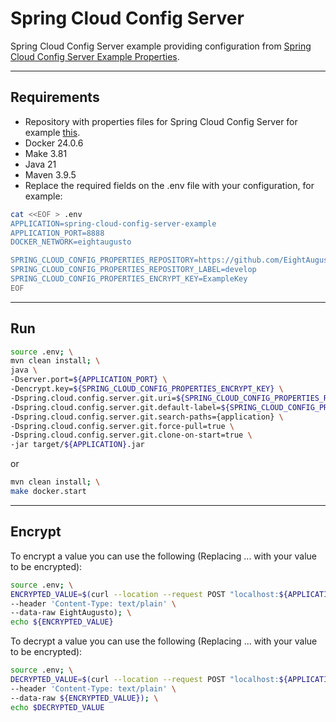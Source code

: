 # Spring Cloud Config Server

Spring Cloud Config Server example providing configuration from [Spring Cloud Config Server Example Properties](https://github.com/EightAugusto/spring-cloud-config-server-example-properties).

---
## Requirements

* Repository with properties files for Spring Cloud Config Server for example [this](https://github.com/EightAugusto/spring-cloud-config-server-example-properties).
* Docker 24.0.6
* Make 3.81
* Java 21
* Maven 3.9.5
* Replace the required fields on the .env file with your configuration, for example:

```bash
cat <<EOF > .env
APPLICATION=spring-cloud-config-server-example
APPLICATION_PORT=8888
DOCKER_NETWORK=eightaugusto

SPRING_CLOUD_CONFIG_PROPERTIES_REPOSITORY=https://github.com/EightAugusto/spring-cloud-config-server-example-properties
SPRING_CLOUD_CONFIG_PROPERTIES_REPOSITORY_LABEL=develop
SPRING_CLOUD_CONFIG_PROPERTIES_ENCRYPT_KEY=ExampleKey
EOF
```

---
## Run

```bash
source .env; \
mvn clean install; \
java \
-Dserver.port=${APPLICATION_PORT} \
-Dencrypt.key=${SPRING_CLOUD_CONFIG_PROPERTIES_ENCRYPT_KEY} \
-Dspring.cloud.config.server.git.uri=${SPRING_CLOUD_CONFIG_PROPERTIES_REPOSITORY} \
-Dspring.cloud.config.server.git.default-label=${SPRING_CLOUD_CONFIG_PROPERTIES_REPOSITORY_LABEL} \
-Dspring.cloud.config.server.git.search-paths={application} \
-Dspring.cloud.config.server.git.force-pull=true \
-Dspring.cloud.config.server.git.clone-on-start=true \
-jar target/${APPLICATION}.jar
```
or
```bash
mvn clean install; \
make docker.start
```

---
## Encrypt

To encrypt a value you can use the following (Replacing ... with your value to be encrypted):

```bash
source .env; \
ENCRYPTED_VALUE=$(curl --location --request POST "localhost:${APPLICATION_PORT}/encrypt" \
--header 'Content-Type: text/plain' \
--data-raw EightAugusto); \
echo ${ENCRYPTED_VALUE}
```

To decrypt a value you can use the following (Replacing ... with your value to be encrypted):

```bash
source .env; \
DECRYPTED_VALUE=$(curl --location --request POST "localhost:${APPLICATION_PORT}/decrypt" \
--header 'Content-Type: text/plain' \
--data-raw ${ENCRYPTED_VALUE}); \
echo $DECRYPTED_VALUE
```